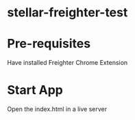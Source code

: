 # stellar-freighter-test

# Pre-requisites
Have installed Freighter Chrome Extension

# Start App
Open the index.html in a live server 